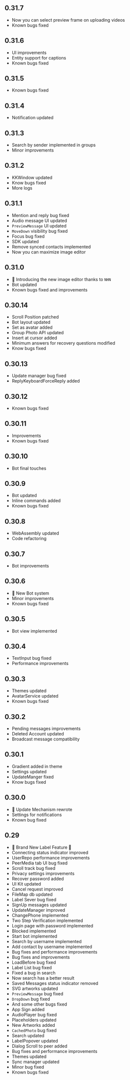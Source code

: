 ## 0.31.7
* Now you can select preview frame on uploading videos
* Known bugs fixed

## 0.31.6
* UI improvements
* Entity support for captions
* Known bugs fixed

## 0.31.5
* Known bugs fixed

## 0.31.4
* Notification updated

## 0.31.3
* Search by sender implemented in groups
* Minor improvements

## 0.31.2
* KKWindow updated
* Know bugs fixed
* More logs

## 0.31.1
* Mention and reply bug fixed
* Audio message UI updated
* `PreviewMessage` UI updated
* `MoveDown` visibility bug fixed
* Focus bug fixed
* SDK updated
* Remove synced contacts implemented
* Now you can maximize image editor

## 0.31.0
* 🎉 Introducing the new image editor thanks to `NHN`
* Bot updated
* Known bugs fixed and improvements

## 0.30.14
* Scroll Position patched
* Bot layout updated
* Set as avatar added
* Group Photo API updated
* Insert at cursor added
* Minimum answers for recovery questions modified
* Know bugs fixed

## 0.30.13
* Update manager bug fixed
* ReplyKeyboardForceReply added

## 0.30.12
* Known bugs fixed

## 0.30.11
* Improvements
* Known bugs fixed

## 0.30.10
* Bot final touches

## 0.30.9
* Bot updated
* Inline commands added
* Known bugs fixed

## 0.30.8
* WebAssembly updated
* Code refactoring

## 0.30.7
* Bot improvements

## 0.30.6
* 🎉 New Bot system
* Minor improvements
* Known bugs fixed

## 0.30.5
* Bot view implemented

## 0.30.4
* TextInput bug fixed
* Performance improvements

## 0.30.3
* Themes updated
* AvatarService updated
* Known bugs fixed

## 0.30.2
* Pending messages improvements
* Deleted Account updated
* Broadcast message compatibility

## 0.30.1
* Gradient added in theme
* Settings updated
* UpdateManger fixed
* Know bugs fixed

## 0.30.0
* 🎉 Update Mechanism rewrote
* Settings for notifications
* Known bug fixed

## 0.29
* 🎉 Brand New Label Feature 🎉
* Connecting status indicator improved
* UserRepo performance improvements
* PeerMedia tab UI bug fixed
* Scroll track bug fixed
* Privacy settings improvements
* Recover password added
* UI Kit updated
* Cancel request improved
* FileMap db updated
* Label Sever bug fixed
* SignUp messages updated
* UpdateManager improved
* ChangePhone implemented
* Two Step Verification implemented
* Login page with password implemented
* Blocked implemented
* Start bot implemented
* Search by username implemented
* Add contact by username implemented
* Bug fixes and performance improvements
* Bug fixes and improvements
* LoadBefore bug fixed
* Label List bug fixed
* Fixed a bug in search
* Now search has a better result
* Saved Messages status indicator removed
* SVG artworks updated
* `PreviewMessage` bug fixed
* `DropDown` bug fixed
* And some other bugs fixed
* App Sign added
* AudioPlayer bug fixed
* Placeholders updated
* New Artworks added
* `CachedPhoto` bug fixed
* Search updated
* LabelPopover updated
* Dialog Scroll to peer added
* Bug fixes and performance improvements
* Themes updated
* Sync manager updated
* Minor bug fixed
* Known bugs fixed